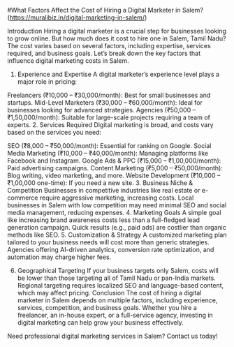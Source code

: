 #What Factors Affect the Cost of Hiring a Digital Marketer in Salem? (https://muralibiz.in/digital-marketing-in-salem/)

Introduction
Hiring a digital marketer is a crucial step for businesses looking to grow online. But how much does it cost to hire one in Salem, Tamil Nadu? The cost varies based on several factors, including expertise, services required, and business goals. Let’s break down the key factors that influence digital marketing costs in Salem.

1. Experience and Expertise
A digital marketer’s experience level plays a major role in pricing:

Freelancers (₹10,000 – ₹30,000/month): Best for small businesses and startups.
Mid-Level Marketers (₹30,000 – ₹60,000/month): Ideal for businesses looking for advanced strategies.
Agencies (₹50,000 – ₹1,50,000/month): Suitable for large-scale projects requiring a team of experts.
2. Services Required
Digital marketing is broad, and costs vary based on the services you need:

SEO (₹8,000 – ₹50,000/month): Essential for ranking on Google.
Social Media Marketing (₹10,000 – ₹40,000/month): Managing platforms like Facebook and Instagram.
Google Ads & PPC (₹15,000 – ₹1,00,000/month): Paid advertising campaigns.
Content Marketing (₹5,000 – ₹50,000/month): Blog writing, video marketing, and more.
Website Development (₹10,000 – ₹1,00,000 one-time): If you need a new site.
3. Business Niche & Competition
Businesses in competitive industries like real estate or e-commerce require aggressive marketing, increasing costs.
Local businesses in Salem with low competition may need minimal SEO and social media management, reducing expenses.
4. Marketing Goals
A simple goal like increasing brand awareness costs less than a full-fledged lead generation campaign.
Quick results (e.g., paid ads) are costlier than organic methods like SEO.
5. Customization & Strategy
A customized marketing plan tailored to your business needs will cost more than generic strategies. Agencies offering AI-driven analytics, conversion rate optimization, and automation may charge higher fees.

6. Geographical Targeting
If your business targets only Salem, costs will be lower than those targeting all of Tamil Nadu or pan-India markets.
Regional targeting requires localized SEO and language-based content, which may affect pricing.
Conclusion
The cost of hiring a digital marketer in Salem depends on multiple factors, including experience, services, competition, and business goals. Whether you hire a freelancer, an in-house expert, or a full-service agency, investing in digital marketing can help grow your business effectively.

Need professional digital marketing services in Salem? Contact us today!
